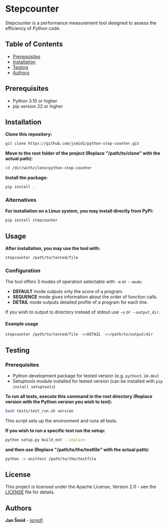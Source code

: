 # Stepcounter
Stepcounter is a performance measurement tool designed to assess the efficiency of Python code.

## Table of Contents
- [Prerequisites](#prerequisites)
- [Installation](#installation)
- [Testing](#testing)
- [Authors](#authors)

## Prerequisites
- Python 3.10 or higher
- pip version 22 or higher

## Installation
**Clone this repository:**

```bash
git clone https://github.com/jsmid1/python-step-counter.git
```

**Move to the root folder of the project
(Replace "/path/to/clone" with the actual path):**

```bash
cd /dir/with/clone/python-step-counter
```

**Install the package:**
```bash
pip install .
```

### Alternatives
**For installation on a Linux system, you may install directly from PyPi:**
```bash
pip install stepcounter
```

## Usage
**After installation, you may use the tool with:**
```bash
stepcounter /path/to/tested/file
```

### Configuration
The tool offers 3 modes of operation selectable with ```-m``` or ```--mode```:
- **DEFAULT** mode outputs only the score of a program.
- **SEQUENCE** mode gives information about the order of function calls.
- **DETAIL** mode outputs detailed profile of a program for each line.

If you wish to output to directory instead of stdout use ```-o``` or ```--output_dir```.

#### Example usage
```bash
stepcounter /path/to/tested/file -m=DETAIL -o=/path/to/output/dir
```


## Testing
### Prerequisites
- Python development package for tested version (e.g. ```python3.10-dev```)
- Setuptools module installed for tested version (can be installed with ```pip install setuptools```)

**To run all tests, execute this command in the root directory
(Replace version with the Python version you wish to test):**
```bash
bash tests/test_run.sh version
```
This script sets up the environment and runs all tests.

**If you wish to run a specific test run the setup:**
```bash
python setup.py build_ext --inplace
```

**and then use (Replace "/path/to/the/testfile" with the actual path):**

```bash
python -m unittest /path/to/the/testfile        
```

## License
This project is licensed under the Apache License, Version 2.0 - see the [LICENSE](LICENSE) file for details.

## Authors
**Jan Šmíd** - [jsmid1](https://github.com/jsmid1)